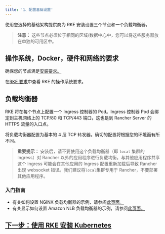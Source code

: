 ```yaml
---
title: '1、配置基础设置'
---
```


使用您选择的基础架构提供商为 RKE 安装设置三个节点和一个负载均衡器。

> **注意：** 这些节点必须位于相同的区域/数据中心中，您可以将这些服务器放在单独的可用区中。

## 操作系统，Docker，硬件和网络的要求

确保您的节点满足[安装要求。](/docs/installation/requirements/_index)

在[RKE 要求](https://rancher.com/docs/rke/latest/en/os/)中查看 RKE 的操作系统要求。

## 负载均衡器

RKE 将在每个节点上配置一个 Ingress 控制器的 Pod。Ingress 控制器 Pod 会绑定到主机网络上的 TCP/80 和 TCP/443 端口，这也是到 Rancher Server 的 HTTPS 流量的入口点。

将负载均衡器配置为基本的 4 层 TCP 转发器。确切的配置将根据您的环境而有所不同。

> **重要提示：**
> 安装后，请不要使用这个负载均衡器（即 `local` 集群的 Ingress）对 Rancher 以外的应用程序进行负载均衡。与其他应用程序共享这个 Ingress 可能会在其他应用的 Ingress 配置重新加载后导致 Rancher 出现 websocket 错误。我们建议将`local`集群专用于 Rancher，不要部署其他应用程序。

### 入门指南

- 有关如何设置 NGINX 负载均衡器的示例，请参阅[此页面。](/docs/installation/options/nginx/_index)
- 有关显示如何设置 Amazon NLB 负载均衡器的示例，请参阅[此页面。](/docs/installation/options/nlb/_index)

## [下一步：使用 RKE 安装 Kubernetes](/docs/installation/k8s-install/kubernetes-rke/_index)
